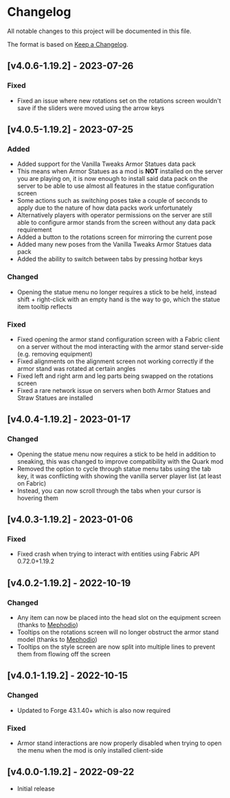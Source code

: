 # Changelog
All notable changes to this project will be documented in this file.

The format is based on [Keep a Changelog].

## [v4.0.6-1.19.2] - 2023-07-26
### Fixed
- Fixed an issue where new rotations set on the rotations screen wouldn't save if the sliders were moved using the arrow keys

## [v4.0.5-1.19.2] - 2023-07-25
### Added
- Added support for the Vanilla Tweaks Armor Statues data pack
- This means when Armor Statues as a mod is **NOT** installed on the server you are playing on, it is now enough to install said data pack on the server to be able to use almost all features in the statue configuration screen
- Some actions such as switching poses take a couple of seconds to apply due to the nature of how data packs work unfortunately
- Alternatively players with operator permissions on the server are still able to configure armor stands from the screen without any data pack requirement
- Added a button to the rotations screen for mirroring the current pose
- Added many new poses from the Vanilla Tweaks Armor Statues data pack
- Added the ability to switch between tabs by pressing hotbar keys
### Changed
- Opening the statue menu no longer requires a stick to be held, instead shift + right-click with an empty hand is the way to go, which the statue item tooltip reflects
### Fixed
- Fixed opening the armor stand configuration screen with a Fabric client on a server without the mod interacting with the armor stand server-side (e.g. removing equipment)
- Fixed alignments on the alignment screen not working correctly if the armor stand was rotated at certain angles
- Fixed left and right arm and leg parts being swapped on the rotations screen
- Fixed a rare network issue on servers when both Armor Statues and Straw Statues are installed

## [v4.0.4-1.19.2] - 2023-01-17
### Changed
- Opening the statue menu now requires a stick to be held in addition to sneaking, this was changed to improve compatibility with the Quark mod
- Removed the option to cycle through statue menu tabs using the tab key, it was conflicting with showing the vanilla server player list (at least on Fabric)
- Instead, you can now scroll through the tabs when your cursor is hovering them

## [v4.0.3-1.19.2] - 2023-01-06
### Fixed
- Fixed crash when trying to interact with entities using Fabric API 0.72.0+1.19.2

## [v4.0.2-1.19.2] - 2022-10-19
### Changed
- Any item can now be placed into the head slot on the equipment screen (thanks to [Mephodio])
- Tooltips on the rotations screen will no longer obstruct the armor stand model (thanks to [Mephodio])
- Tooltips on the style screen are now split into multiple lines to prevent them from flowing off the screen

## [v4.0.1-1.19.2] - 2022-10-15
### Changed
- Updated to Forge 43.1.40+ which is also now required
### Fixed
- Armor stand interactions are now properly disabled when trying to open the menu when the mod is only installed client-side

## [v4.0.0-1.19.2] - 2022-09-22
- Initial release

[Keep a Changelog]: https://keepachangelog.com/en/1.0.0/
[Mephodio]: https://github.com/Mephodio

